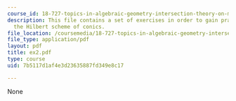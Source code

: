 ```yaml
---
course_id: 18-727-topics-in-algebraic-geometry-intersection-theory-on-moduli-spaces-spring-2006
description: This file contains a set of exercises in order to gain practice with
  the Hilbert scheme of conics.
file_location: /coursemedia/18-727-topics-in-algebraic-geometry-intersection-theory-on-moduli-spaces-spring-2006/7b5117d1af4e3d23635887fd349e8c17_ex2.pdf
file_type: application/pdf
layout: pdf
title: ex2.pdf
type: course
uid: 7b5117d1af4e3d23635887fd349e8c17

---
```

None